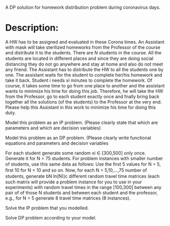 A DP solution for homework distribution problem during coronavirus days.

# Description:

A HW has to be assigned and evaluated in these Corona times. An Assistant with mask will take sterilized homeworks from the Professor of the course and distribute it to the students. There are N students in the course. All the students are located in diﬀerent places and since they are doing social distancing they do not go anywhere and stay at home and also do not meet any friend. The Assistant has to distribute the HW to all the students one by one. The assistant waits for the student to complete her/his homework and take it back. Student i needs xi minutes to complete the homework. Of course, it takes some time to go from one place to another and the assistant wants to minimize his time for doing this job. Therefore, he will take the HW from the Professor, go to each student exactly once and fnally bring back together all the solutions (of the students) to the Professor at the very end. Please help this Assistant in this work to minimize his time for doing this duty.

Model this problem as an IP problem. (Please clearly state that which are parameters and which are decision variables)

Model this problem as an DP problem. (Please clearly write functional equations and parameters and decision variables

For each student generate some random xi ∈ [300,500] only once. Generate it for N = 75 students. For problem instances with smaller number of students, use this same data as follows: Use the ﬁrst 5 values for N = 5, ﬁrst 10 for N = 10 and so on. Now, for each N = 5,10,...,75 number of students, generate bN ln(N))c diﬀerent random travel time matrices (each such matrix will provide a problem instance for you to use in your experiments) with random travel times in the range [100,300] between any pair of of those N students and between each student and the professor, e.g., for N = 5 generate 8 travel time matrices (8 instances).

Solve the IP problem that you modelled.

Solve DP problem according to your model.
